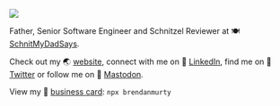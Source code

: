 ![](https://user-images.githubusercontent.com/608191/172973305-6ed30f3c-51e9-4b11-b7c5-ca0f6ff015c7.jpg)

Father, Senior Software Engineer and Schnitzel Reviewer at 🍽️ [SchnitMyDadSays](http://schnitmydadsays.com/).

Check out my 🌏 [website](https://brendan.murty.au), connect with me on 🏢 [LinkedIn](https://linkedin.com/in/brendanmurty), find me on 👋 [Twitter](https://twitter.com/brendanmurty) or follow me on 👋 <a rel="me" href="https://social.murty.au/@brendan">Mastodon</a>.

View my 📇 [business card](https://github.com/brendanmurty/business-card): `npx brendanmurty`
